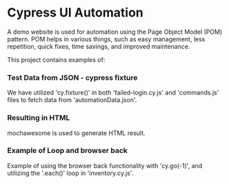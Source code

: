 
# Cypress UI Automation

A demo website is used for automation using the Page Object Model (POM) pattern. POM helps in various things, such as easy management, less repetition, quick fixes, time savings, and improved maintenance. 

This project contains examples of:
### Test Data from JSON - cypress fixture
We have utilized 'cy.fixture()' in both 'failed-login.cy.js' and 'commands.js' files to fetch data from 'automationData.json'.

### Resulting in HTML
mochawesome is used to generate HTML result.

### Example of Loop and browser back
Example of using the browser back functionality with 'cy.go(-1)', and utilizing the '.each()' loop in 'inventory.cy.js'.